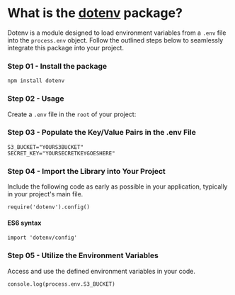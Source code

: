 # What is the [dotenv](https://www.npmjs.com/package/dotenv) package?

Dotenv is a module designed to load environment variables from a `.env` file into the `process.env` object. Follow the outlined steps below to seamlessly integrate this package into your project.


### Step 01 - Install the package

`npm install dotenv`

### Step 02 - Usage

Create a `.env` file in the `root` of your project:

### Step 03 - Populate the Key/Value Pairs in the .env File


```
S3_BUCKET="YOURS3BUCKET"
SECRET_KEY="YOURSECRETKEYGOESHERE"
```

### Step 04 - Import the Library into Your Project

Include the following code as early as possible in your application, typically in your project's main file.

`require('dotenv').config()`

#### ES6 syntax

`import 'dotenv/config'`

### Step 05 - Utilize the Environment Variables

Access and use the defined environment variables in your code.

`console.log(process.env.S3_BUCKET)`

